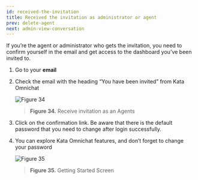 ```yaml
---
id: received-the-invitation
title: Received the invitation as administrator or agent
prev: delete-agent
next: admin-view-conversation
---
```


If you’re the agent or administrator who gets the invitation, you need to confirm yourself in the email and get access to the dashboard you’ve been invited to.

1. Go to your **email**
2. Check the email with the heading “You have been invited” from Kata Omnichat

    ![Figure 34](/assets/images/products/kata-omnichat/image34.png)

    > **Figure 34.** Receive invitation as an Agents

3. Click on the confirmation link. Be aware that there is the default password that you need to change after login successfully.
4. You can explore Kata Omnichat features, and don’t forget to change your password

    ![Figure 35](/assets/images/products/kata-omnichat/image35.png)

    > **Figure 35.** Getting Started Screen
